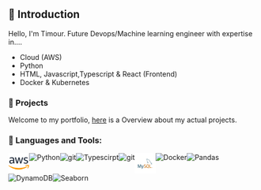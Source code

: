 ## 👋 Introduction 


Hello, I'm Timour. Future Devops/Machine learning engineer with expertise in....

- Cloud (AWS)
- Python
- HTML, Javascript,Typescript & React  (Frontend)
-  Docker & Kubernetes

### :notebook_with_decorative_cover: Projects 

Welcome to my portfolio, [here](https://github.com/Tim275/Portfolio-Summary) is a Overview about my actual projects.


### 🔨 Languages and Tools:

<a href="https://www.python.org" target="_blank"><img align="left" alt="Python" height ="42px" src="https://raw.githubusercontent.com/devicons/devicon/master/icons/amazonwebservices/amazonwebservices-original-wordmark.svg"></a>

<a href="https://www.python.org" target="_blank"><img align="left" alt="Python" height ="42px" src="https://raw.githubusercontent.com/rahul-jha98/github_readme_icons/main/language_and_tools/square/python/python.svg"></a>

<a href="https://git-scm.com/" target="_blank"> <img src="https://github.com/isocpp/logos/blob/master/cpp_logo.png" align="left" alt="git" height='42px'/> </a>



<a href="https://www.typescriptlang.org/" target="_blank"><img align="left" alt="Typescirpt" height ="42px" src="https://raw.githubusercontent.com/rahul-jha98/github_readme_icons/main/language_and_tools/square/typescript/typescript.svg"></a>

<a href="https://git-scm.com/" target="_blank"> <img src="https://raw.githubusercontent.com/rahul-jha98/github_readme_icons/main/language_and_tools/square/git-scm/git-scm.svg" align="left" alt="git" height='42px'/> </a>

<a href="https://www.mysql.com/" target="_blank"> <img align="left" alt="MySQL" height="42px" src="https://raw.githubusercontent.com/github/explore/main/topics/mysql/mysql.png"></a>

<a href="https://www.docker.com/" target="_blank"> <img align="left" alt="Docker" height="42px" src="https://raw.githubusercontent.com/rahul-jha98/github_readme_icons/main/language_and_tools/square/docker/docker.svg"></a>

<a href="https://pandas.pydata.org/" target="_blank"> <img align="left" alt="Pandas" height="42px" src="URL_TO_IMAGE"></a>

<a href="https://aws.amazon.com/dynamodb/" target="_blank"> <img align="left" alt="DynamoDB" height="42px" src="URL_TO_IMAGE"></a>

<a href="https://seaborn.pydata.org/" target="_blank"> <img align="left" alt="Seaborn" height="42px" src="URL_TO_IMAGE"></a>

<br> </br>
<br> </br>







<!--
**Tim275/Tim275** is a ✨ _special_ ✨ repository because its `README.md` (this file) appears on your GitHub profile.

Here are some ideas to get you started:






-->
